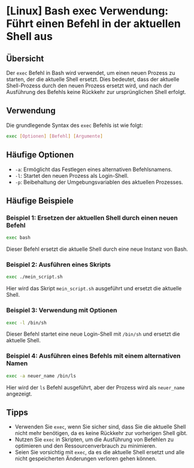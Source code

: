 # [Linux] Bash exec Verwendung: Führt einen Befehl in der aktuellen Shell aus

## Übersicht
Der `exec` Befehl in Bash wird verwendet, um einen neuen Prozess zu starten, der die aktuelle Shell ersetzt. Dies bedeutet, dass der aktuelle Shell-Prozess durch den neuen Prozess ersetzt wird, und nach der Ausführung des Befehls keine Rückkehr zur ursprünglichen Shell erfolgt.

## Verwendung
Die grundlegende Syntax des `exec` Befehls ist wie folgt:

```bash
exec [Optionen] [Befehl] [Argumente]
```

## Häufige Optionen
- `-a`: Ermöglicht das Festlegen eines alternativen Befehlsnamens.
- `-l`: Startet den neuen Prozess als Login-Shell.
- `-p`: Beibehaltung der Umgebungsvariablen des aktuellen Prozesses.

## Häufige Beispiele

### Beispiel 1: Ersetzen der aktuellen Shell durch einen neuen Befehl
```bash
exec bash
```
Dieser Befehl ersetzt die aktuelle Shell durch eine neue Instanz von Bash.

### Beispiel 2: Ausführen eines Skripts
```bash
exec ./mein_script.sh
```
Hier wird das Skript `mein_script.sh` ausgeführt und ersetzt die aktuelle Shell.

### Beispiel 3: Verwendung mit Optionen
```bash
exec -l /bin/sh
```
Dieser Befehl startet eine neue Login-Shell mit `/bin/sh` und ersetzt die aktuelle Shell.

### Beispiel 4: Ausführen eines Befehls mit einem alternativen Namen
```bash
exec -a neuer_name /bin/ls
```
Hier wird der `ls` Befehl ausgeführt, aber der Prozess wird als `neuer_name` angezeigt.

## Tipps
- Verwenden Sie `exec`, wenn Sie sicher sind, dass Sie die aktuelle Shell nicht mehr benötigen, da es keine Rückkehr zur vorherigen Shell gibt.
- Nutzen Sie `exec` in Skripten, um die Ausführung von Befehlen zu optimieren und den Ressourcenverbrauch zu minimieren.
- Seien Sie vorsichtig mit `exec`, da es die aktuelle Shell ersetzt und alle nicht gespeicherten Änderungen verloren gehen können.